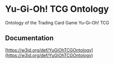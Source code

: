 # Yu-Gi-Oh! TCG Ontology
Ontology of the Trading Card Game Yu-Gi-Oh! TCG

## Documentation
[https://w3id.org/def/YuGiOhTCGOntology](https://w3id.org/def/YuGiOhTCGOntology)
